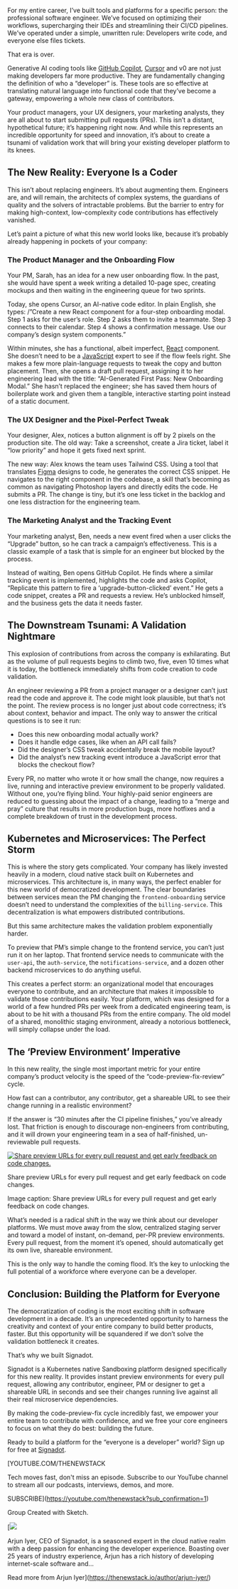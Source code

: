 For my entire career, I’ve built tools and platforms for a specific person: the professional software engineer. We’ve focused on optimizing their workflows, supercharging their IDEs and streamlining their CI/CD pipelines. We’ve operated under a simple, unwritten rule: Developers write code, and everyone else files tickets.

That era is over.

Generative AI coding tools like [GitHub Copilot](https://thenewstack.io/github-copilot-a-powerful-controversial-autocomplete-for-developers/), [Cursor](https://thenewstack.io/using-cursor-ai-as-part-of-your-development-workflow/) and v0 are not just making developers far more productive. They are fundamentally changing the definition of who a “developer” is. These tools are so effective at translating natural language into functional code that they’ve become a gateway, empowering a whole new class of contributors.

Your product managers, your UX designers, your marketing analysts, they are all about to start submitting pull requests (PRs). This isn’t a distant, hypothetical future; it’s happening right now. And while this represents an incredible opportunity for speed and innovation, it’s about to create a tsunami of validation work that will bring your existing developer platform to its knees.

## The New Reality: Everyone Is a Coder

This isn’t about replacing engineers. It’s about augmenting them. Engineers are, and will remain, the architects of complex systems, the guardians of quality and the solvers of intractable problems. But the barrier to entry for making high-context, low-complexity code contributions has effectively vanished.

Let’s paint a picture of what this new world looks like, because it’s probably already happening in pockets of your company:

### **The Product Manager and the Onboarding Flow**

Your PM, Sarah, has an idea for a new user onboarding flow. In the past, she would have spent a week writing a detailed 10-page spec, creating mockups and then waiting in the engineering queue for two sprints.

Today, she opens Cursor, an AI-native code editor. In plain English, she types: /”Create a new React component for a four-step onboarding modal. Step 1 asks for the user’s role. Step 2 asks them to invite a teammate. Step 3 connects to their calendar. Step 4 shows a confirmation message. Use our company’s design system components.”

Within minutes, she has a functional, albeit imperfect, [React](https://thenewstack.io/the-pros-and-cons-of-using-react-today/) component. She doesn’t need to be a [JavaScript](https://thenewstack.io/30-years-of-javascript-10-milestones-that-changed-the-web/) expert to see if the flow feels right. She makes a few more plain-language requests to tweak the copy and button placement. Then, she opens a draft pull request, assigning it to her engineering lead with the title: “AI-Generated First Pass: New Onboarding Modal.” She hasn’t replaced the engineer; she has saved them hours of boilerplate work and given them a tangible, interactive starting point instead of a static document.

### **The UX Designer and the Pixel-Perfect Tweak**

Your designer, Alex, notices a button alignment is off by 2 pixels on the production site. The old way: Take a screenshot, create a Jira ticket, label it “low priority” and hope it gets fixed next sprint.

The new way: Alex knows the team uses Tailwind CSS. Using a tool that translates [Figma](https://thenewstack.io/figma-redesign-shows-how-ai-can-transform-apps-adds-dev-support/) designs to code, he generates the correct CSS snippet. He navigates to the right component in the codebase, a skill that’s becoming as common as navigating Photoshop layers and directly edits the code. He submits a PR. The change is tiny, but it’s one less ticket in the backlog and one less distraction for the engineering team.

### **The Marketing Analyst and the Tracking Event**

Your marketing analyst, Ben, needs a new event fired when a user clicks the “Upgrade” button, so he can track a campaign’s effectiveness. This is a classic example of a task that is simple for an engineer but blocked by the process.

Instead of waiting, Ben opens GitHub Copilot. He finds where a similar tracking event is implemented, highlights the code and asks Copilot, “Replicate this pattern to fire a ‘upgrade-button-clicked’ event.” He gets a code snippet, creates a PR and requests a review. He’s unblocked himself, and the business gets the data it needs faster.

## The Downstream Tsunami: A Validation Nightmare

This explosion of contributions from across the company is exhilarating. But as the volume of pull requests begins to climb two, five, even 10 times what it is today, the bottleneck immediately shifts from code creation to code validation.

An engineer reviewing a PR from a project manager or a designer can’t just read the code and approve it. The code might look plausible, but that’s not the point. The review process is no longer just about code correctness; it’s about context, behavior and impact. The only way to answer the critical questions is to see it run:

* Does this new onboarding modal actually work?
* Does it handle edge cases, like when an API call fails?
* Did the designer’s CSS tweak accidentally break the mobile layout?
* Did the analyst’s new tracking event introduce a JavaScript error that blocks the checkout flow?

Every PR, no matter who wrote it or how small the change, now requires a live, running and interactive preview environment to be properly validated. Without one, you’re flying blind. Your highly-paid senior engineers are reduced to guessing about the impact of a change, leading to a “merge and pray” culture that results in more production bugs, more hotfixes and a complete breakdown of trust in the development process.

## Kubernetes and Microservices: The Perfect Storm

This is where the story gets complicated. Your company has likely invested heavily in a modern, cloud native stack built on Kubernetes and microservices. This architecture is, in many ways, the perfect enabler for this new world of democratized development. The clear boundaries between services mean the PM changing the `frontend-onboarding` service doesn’t need to understand the complexities of the `billing-service`. This decentralization is what empowers distributed contributions.

But this same architecture makes the validation problem exponentially harder.

To preview that PM’s simple change to the frontend service, you can’t just run it on her laptop. That frontend service needs to communicate with the `user-api`, the `auth-service`, the `notifications-service`, and a dozen other backend microservices to do anything useful.

This creates a perfect storm: an organizational model that encourages everyone to contribute, and an architecture that makes it impossible to validate those contributions easily. Your platform, which was designed for a world of a few hundred PRs per week from a dedicated engineering team, is about to be hit with a thousand PRs from the entire company. The old model of a shared, monolithic staging environment, already a notorious bottleneck, will simply collapse under the load.

## The ‘Preview Environment’ Imperative

In this new reality, the single most important metric for your entire company’s product velocity is the speed of the “code-preview-fix-review” cycle.

How fast can a contributor, any contributor, get a shareable URL to see their change running in a realistic environment?

If the answer is “30 minutes after the CI pipeline finishes,” you’ve already lost. That friction is enough to discourage non-engineers from contributing, and it will drown your engineering team in a sea of half-finished, un-reviewable pull requests.

[![Share preview URLs for every pull request and get early feedback on code changes.](https://cdn.thenewstack.io/media/2025/10/dd7de62e-image-1024x935.png)](https://cdn.thenewstack.io/media/2025/10/dd7de62e-image-1024x935.png)

Share preview URLs for every pull request and get early feedback on code changes.

Image caption: Share preview URLs for every pull request and get early feedback on code changes.

What’s needed is a radical shift in the way we think about our developer platforms. We must move away from the slow, centralized staging server and toward a model of instant, on-demand, per-PR preview environments. Every pull request, from the moment it’s opened, should automatically get its own live, shareable environment.

This is the only way to handle the coming flood. It’s the key to unlocking the full potential of a workforce where everyone can be a developer.

## Conclusion: Building the Platform for Everyone

The democratization of coding is the most exciting shift in software development in a decade. It’s an unprecedented opportunity to harness the creativity and context of your entire company to build better products, faster. But this opportunity will be squandered if we don’t solve the validation bottleneck it creates.

That’s why we built Signadot.

Signadot is a Kubernetes native Sandboxing platform designed specifically for this new reality. It provides instant preview environments for every pull request, allowing any contributor, engineer, PM or designer to get a shareable URL in seconds and see their changes running live against all their real microservice dependencies.

By making the code-preview-fix cycle incredibly fast, we empower your entire team to contribute with confidence, and we free your core engineers to focus on what they do best: building the future.

Ready to build a platform for the “everyone is a developer” world? Sign up for free at [Signadot](https://www.signadot.com/?utm_source=the+new+stack&utm_medium=referral&utm_campaign=tns+platform).

[YOUTUBE.COM/THENEWSTACK

Tech moves fast, don't miss an episode. Subscribe to our YouTube
channel to stream all our podcasts, interviews, demos, and more.

SUBSCRIBE](https://youtube.com/thenewstack?sub_confirmation=1)

Group
Created with Sketch.

[![](https://cdn.thenewstack.io/media/2023/11/b231156a-arjun-iyer.jpg)

Arjun Iyer, CEO of Signadot, is a seasoned expert in the cloud native realm with a deep passion for enhancing the developer experience. Boasting over 25 years of industry experience, Arjun has a rich history of developing internet-scale software and...

Read more from Arjun Iyer](https://thenewstack.io/author/arjun-iyer/)